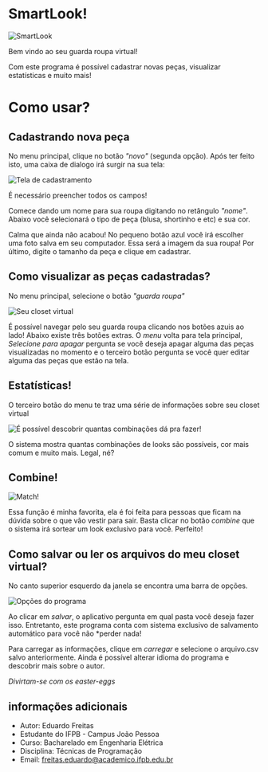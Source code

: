 # SmartLook!

![SmartLook](https://github.com/EduFreit4s/SmartLook/blob/master/screenshot/main.png)

Bem vindo ao seu guarda roupa virtual!

Com este programa é possível  cadastrar novas peças, visualizar estatísticas e muito mais!

# Como usar?
## Cadastrando nova peça

No menu principal, clique no botão *"novo"* (segunda opção).  Após ter feito isto, uma caixa de dialogo irá surgir na sua tela:

![Tela de cadastramento](https://github.com/EduFreit4s/SmartLook/blob/master/screenshot/new.png) 

É necessário preencher todos os campos!

Comece dando um nome para sua roupa digitando no retângulo *"nome"*.
Abaixo você selecionará o tipo de peça (blusa, shortinho e etc) e sua cor.

Calma que ainda não acabou! No pequeno botão azul você irá escolher uma foto salva em seu computador. Essa será a imagem da sua roupa! Por último, digite o tamanho da peça e clique em cadastrar.

## Como visualizar as peças cadastradas?

No menu principal, selecione o botão *"guarda roupa"*

![Seu closet virtual](https://github.com/EduFreit4s/SmartLook/blob/master/screenshot/closet.png)

É possível navegar pelo seu guarda roupa clicando nos botões azuis ao lado!
Abaixo existe três botões extras. O *menu* volta para tela principal, *Selecione para apagar* pergunta se você deseja apagar alguma das peças visualizadas no momento e o terceiro botão pergunta se você quer editar alguma das peças que estão na tela.

## Estatísticas!

O terceiro botão do menu te traz uma série de informações sobre seu closet virtual

![É possível descobrir quantas combinações dá pra fazer!](https://github.com/EduFreit4s/SmartLook/blob/master/screenshot/stats.png)

O sistema mostra quantas combinações de looks são possíveis, cor mais comum e muito mais. Legal, né?


## Combine!

![Match!](https://github.com/EduFreit4s/SmartLook/blob/master/screenshot/match.png)

Essa função é minha favorita, ela é foi feita para pessoas que ficam na dúvida sobre o que vão vestir para sair. Basta clicar no botão *combine* que o sistema irá sortear um look exclusivo para você. Perfeito!

## Como salvar ou ler os arquivos do meu closet virtual?

No canto superior esquerdo da janela se encontra uma barra de opções.

![Opções do programa](https://github.com/EduFreit4s/SmartLook/blob/master/screenshot/about.png)

Ao clicar em *salvar*, o aplicativo pergunta em qual pasta você deseja fazer isso. Entretanto, este programa conta com sistema exclusivo de salvamento automático para você não *perder nada!

Para carregar as informações, clique em *carregar* e selecione o arquivo.csv salvo anteriormente.
Ainda é possível alterar idioma do programa e descobrir mais sobre o autor.

*Divirtam-se com os easter-eggs*

## informações adicionais

-   Autor: Eduardo Freitas
-   Estudante do IFPB - Campus João Pessoa
-   Curso: Bacharelado em Engenharia Elétrica
-   Disciplina: Técnicas de Programação
-   Email:  [freitas.eduardo@academico.ifpb.edu.br](mailto:freitas.eduardo@academico.ifpb.edu.br)
